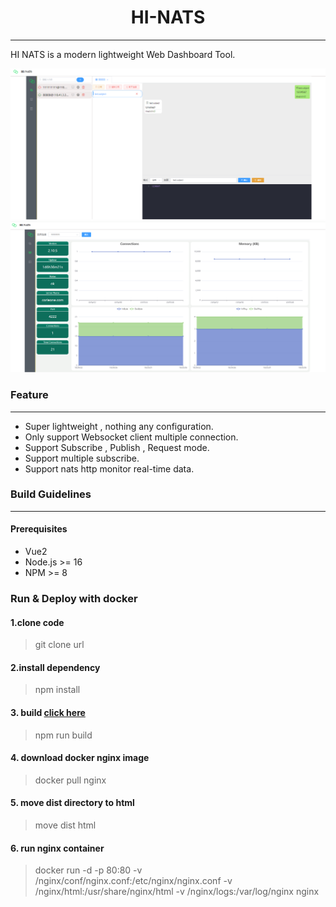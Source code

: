 # <center>HI-NATS</center>
<hr/>

<p> HI NATS is a modern lightweight Web Dashboard Tool.</p>

![Connection](./screenshot/dashboard.png)
![Monitor](./screenshot/monitor.png)


### Feature
<hr/>

+ Super lightweight , nothing any configuration.
+ Only support Websocket client multiple connection.
+ Support Subscribe , Publish , Request mode.
+ Support multiple subscribe.
+ Support nats http monitor real-time data.

### Build Guidelines
<hr/>

#### Prerequisites
+ Vue2
+ Node.js >= 16
+ NPM >= 8

### Run & Deploy with docker
#### 1.clone code
> git clone url
#### 2.install dependency
> npm install
#### 3. build [click here](https://github.com/leo-corleone/HI-NATS/releases)
> npm run build
#### 4. download docker nginx image
> docker pull nginx
#### 5. move dist directory to html
> move dist html
#### 6. run nginx container 
> docker run -d -p 80:80 -v /nginx/conf/nginx.conf:/etc/nginx/nginx.conf -v /nginx/html:/usr/share/nginx/html -v /nginx/logs:/var/log/nginx nginx




